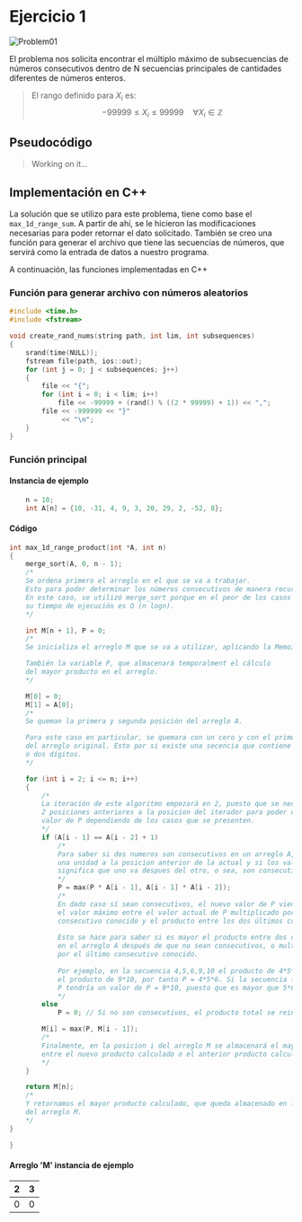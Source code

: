 
# Ejercicio 1

![Problem01](https://i.imgur.com/H5VIdP8.jpg)

El problema nos solicita encontrar el múltiplo máximo de subsecuencias de números consecutivos dentro de N secuencias principales de cantidades diferentes de números enteros.

> El rango definido para $X_i$ es: $$-99999 \le X_i \le 99999\quad\forall X_i\in\mathbb Z$$

## Pseudocódigo

> Working on it...

## Implementación en C++
La solución que se utilizo para este problema, tiene como base el ```max_1d_range_sum```. A partir de ahí, se le hicieron las modificaciones necesarias para poder retornar el dato solicitado. También se creo una función para generar el archivo que tiene las secuencias de números, que servirá como la entrada de datos a nuestro programa.

A continuación, las funciones implementadas en C++

### Función para generar archivo con números aleatorios
```c++
#include <time.h>
#include <fstream>

void create_rand_nums(string path, int lim, int subsequences)
{
    srand(time(NULL));
    fstream file(path, ios::out);
    for (int j = 0; j < subsequences; j++)
    {
        file << "{";
        for (int i = 0; i < lim; i++)
            file << -99999 + (rand() % ((2 * 99999) + 1)) << ",";
        file << -999999 << "}"
             << "\n";
    }
}
```
### Función principal

#### Instancia de ejemplo
```c++
    n = 10;
    int A[n] = {10, -31, 4, 9, 3, 20, 29, 2, -52, 8};
```

#### Código
```c++
int max_1d_range_product(int *A, int n)
{
    merge_sort(A, 0, n - 1);
    /*
    Se ordena primero el arreglo en el que se va a trabajar.
    Esto para poder determinar los números consecutivos de manera recursiva.
    En este caso, se utilizó merge_sort porque en el peor de los casos
    su tiempo de ejecución es O (n logn).
    */

    int M[n + 1], P = 0;
    /*
    Se inicializa el arreglo M que se va a utilizar, aplicando la Memoization.

    También la variable P, que almacenará temporalment el cálculo
    del mayor producto en el arreglo.
    */

    M[0] = 0;
    M[1] = A[0];
    /*
    Se queman la primera y segunda posición del arreglo A.

    Para este caso en particular, se quemara con un cero y con el primer elemento
    del arreglo original. Esto por si existe una secencia que contiene solamente uno
    o dos dígitos.
    */

    for (int i = 2; i <= n; i++)
    {
        /*
        La iteración de este algoritmo empezará en 2, puesto que se necesita saber las
        2 posiciones anteriores a la posicion del iterador para poder determinar el
        valor de P dependiendo de los casos que se presenten.
        */
        if (A[i - 1] == A[i - 2] + 1)
            /*
            Para saber si dos numeros son consecutivos en un arreglo A, basta con agregar
            una unidad a la posicion anterior de la actual y si los valores son los mismos,
            significa que uno va despues del otro, o sea, son consecutivos.
            */
            P = max(P * A[i - 1], A[i - 1] * A[i - 2]);
            /*
            En dado caso sí sean consecutivos, el nuevo valor de P viene designado por
            el valor máximo entre el valor actual de P multiplicado por el último dígito
            consecutivo conocido y el producto entre los dos últimos consecutivos.
    
            Esto se hace para saber si es mayor el producto entre dos números contiguos
            en el arreglo A después de que no sean consecutivos, o multiplicar el producto
            por el último consecutivo conocido.
    
            Por ejemplo, en la secuencia 4,5,6,9,10 el producto de 4*5*6 es mayor que
            el producto de 9*10, por tanto P = 4*5*6. Si la secuencia fuera 5,6,9,10
            P tendría un valor de P = 9*10, puesto que es mayor que 5*6.
            */
        else
            P = 0; // Si no son consecutivos, el producto total se reinicia a 0.

        M[i] = max(P, M[i - 1]);
        /*
        Finalmente, en la posicion i del arreglo M se almacenará el mayor
        entre el nuevo producto calculado o el anterior producto calculado.
        */
    }

    return M[n];
    /*
    Y retornamos el mayor producto calculado, que queda almacenado en la posición final
    del arreglo M.
    */
}

}
```

#### Arreglo 'M' instancia de ejemplo
|2|3|
|--|--|
|0|0|

